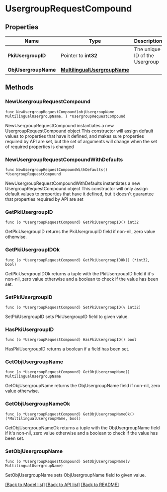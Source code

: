 # UsergroupRequestCompound

## Properties

Name | Type | Description | Notes
------------ | ------------- | ------------- | -------------
**PkiUsergroupID** | Pointer to **int32** | The unique ID of the Usergroup | [optional] 
**ObjUsergroupName** | [**MultilingualUsergroupName**](MultilingualUsergroupName.md) |  | 

## Methods

### NewUsergroupRequestCompound

`func NewUsergroupRequestCompound(objUsergroupName MultilingualUsergroupName, ) *UsergroupRequestCompound`

NewUsergroupRequestCompound instantiates a new UsergroupRequestCompound object
This constructor will assign default values to properties that have it defined,
and makes sure properties required by API are set, but the set of arguments
will change when the set of required properties is changed

### NewUsergroupRequestCompoundWithDefaults

`func NewUsergroupRequestCompoundWithDefaults() *UsergroupRequestCompound`

NewUsergroupRequestCompoundWithDefaults instantiates a new UsergroupRequestCompound object
This constructor will only assign default values to properties that have it defined,
but it doesn't guarantee that properties required by API are set

### GetPkiUsergroupID

`func (o *UsergroupRequestCompound) GetPkiUsergroupID() int32`

GetPkiUsergroupID returns the PkiUsergroupID field if non-nil, zero value otherwise.

### GetPkiUsergroupIDOk

`func (o *UsergroupRequestCompound) GetPkiUsergroupIDOk() (*int32, bool)`

GetPkiUsergroupIDOk returns a tuple with the PkiUsergroupID field if it's non-nil, zero value otherwise
and a boolean to check if the value has been set.

### SetPkiUsergroupID

`func (o *UsergroupRequestCompound) SetPkiUsergroupID(v int32)`

SetPkiUsergroupID sets PkiUsergroupID field to given value.

### HasPkiUsergroupID

`func (o *UsergroupRequestCompound) HasPkiUsergroupID() bool`

HasPkiUsergroupID returns a boolean if a field has been set.

### GetObjUsergroupName

`func (o *UsergroupRequestCompound) GetObjUsergroupName() MultilingualUsergroupName`

GetObjUsergroupName returns the ObjUsergroupName field if non-nil, zero value otherwise.

### GetObjUsergroupNameOk

`func (o *UsergroupRequestCompound) GetObjUsergroupNameOk() (*MultilingualUsergroupName, bool)`

GetObjUsergroupNameOk returns a tuple with the ObjUsergroupName field if it's non-nil, zero value otherwise
and a boolean to check if the value has been set.

### SetObjUsergroupName

`func (o *UsergroupRequestCompound) SetObjUsergroupName(v MultilingualUsergroupName)`

SetObjUsergroupName sets ObjUsergroupName field to given value.



[[Back to Model list]](../README.md#documentation-for-models) [[Back to API list]](../README.md#documentation-for-api-endpoints) [[Back to README]](../README.md)


